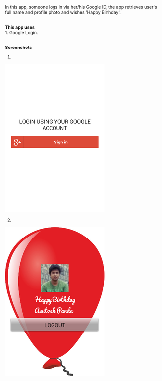 In this app, someone logs in via her/his Google ID, the app retrieves user's full name and profile photo and wishes 'Happy Birthday'.


<br>
<b>This app uses</b>
<br>
1. Google Login.
<br>
<br>


<b>Screenshots</b>

1. <br>
![Screenshot 1](https://github.com/Asutosh11/HappyBirthday/blob/master/Screenshots/1.png "")

2. <br>
![Screenshot 2](https://github.com/Asutosh11/HappyBirthday/blob/master/Screenshots/2.png "")
